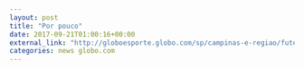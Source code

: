 ```yaml
---
layout: post
title: "Por pouco"
date: 2017-09-21T01:00:16+00:00
external_link: "http://globoesporte.globo.com/sp/campinas-e-regiao/futebol/copa-sul-americana/jogo/20-09-2017/ponte-preta-sport/"
categories: news globo.com
---
```

